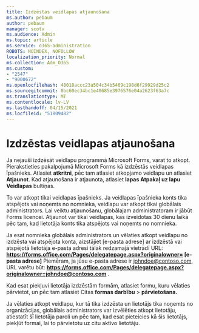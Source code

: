 ```yaml
---
title: Izdzēstas veidlapas atjaunošana
ms.author: pebaum
author: pebaum
manager: scotv
ms.audience: Admin
ms.topic: article
ms.service: o365-administration
ROBOTS: NOINDEX, NOFOLLOW
localization_priority: Normal
ms.collection: Adm_O365
ms.custom:
- "2547"
- "9000672"
ms.openlocfilehash: 48018accc23a504c34b5469c198d6f29929d25c2
ms.sourcegitcommit: 8bc60ec34bc1e40685e3976576e04a2623f63a7c
ms.translationtype: MT
ms.contentlocale: lv-LV
ms.lasthandoff: 04/15/2021
ms.locfileid: "51809482"
---
```

# <a name="restore-a-deleted-form"></a>Izdzēstas veidlapas atjaunošana

Ja nejauši izdzēsāt veidlapu programmā Microsoft Forms, varat to atkopt. Pierakstieties pakalpojumā Microsoft Forms kā izdzēstās veidlapas īpašnieks. Atlasiet **atkritni**, pēc tam atlasiet atkopjamo veidlapu un atlasiet **Atjaunot**. Kad atjaunošana ir atjaunota, atlasiet **lapas Atpakaļ uz lapu Veidlapas** bultiņas.

To var atkopt tikai veidlapas īpašnieks. Ja veidlapas īpašnieka konts tika atspējots vai noņemts no nomnieka, veidlapu var atkopt tikai globālais administrators. Lai veiktu atjaunošanu, globālajam administratoram ir jābūt Forms licencei. Atjaunot var tikai veidlapas, kas izveidotas 30 dienu laikā pēc tam, kad lietotāja konts tika atspējots vai noņemts no nomnieka.

Ja esat nomnieka globālais administrators un vēlaties atkopt veidlapu no izdzēsta vai atspējota konta, aizstājiet [e-pasta adrese] ar izdzēstā vai atspējotā lietotāja e-pasta adresi tālāk redzamajā vietrādī URL: **https://forms.office.com/Pages/delegatepage.aspx?originalowner= [e-pasta adrese]** Piemēram, ja jūsu e-pasta adrese ir johndoe@contoso.com, URL varētu būt: **https://forms.office.com/Pages/delegatepage.aspx?originalowner=johndoe@contoso.com** . 

Kad esat piekļuvi lietotāja izdzēstām formām, atlasiet formu, kuru vēlaties pārvietot, un pēc tam atlasiet Citas **formas darbību**  >  **pārvietošana.**

Ja vēlaties atkopt veidlapu, kur tā tika izdzēsta un lietotājs tika noņemts no organizācijas, globālais administrators var izvēlēties atkopt lietotāju, atiestatīt šī lietotāja paroli un pēc tam, kad esat pieteicies kā šis lietotājs, piekļūt formai, lai to pārvietotu uz citu aktīvo lietotāju. 